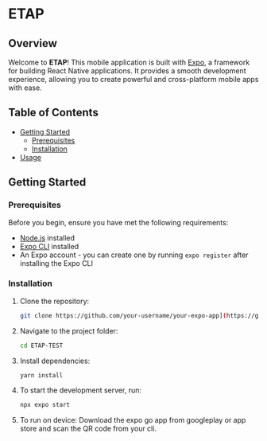 # ETAP

## Overview

Welcome to **ETAP**! This mobile application is built with [Expo](https://expo.dev/), a framework for building React Native applications. It provides a smooth development experience, allowing you to create powerful and cross-platform mobile apps with ease.

## Table of Contents

- [Getting Started](#getting-started)
  - [Prerequisites](#prerequisites)
  - [Installation](#installation)
- [Usage](#usage)

## Getting Started

### Prerequisites

Before you begin, ensure you have met the following requirements:

- [Node.js](https://nodejs.org/) installed
- [Expo CLI](https://docs.expo.dev/get-started/installation/) installed
- An Expo account - you can create one by running `expo register` after installing the Expo CLI

### Installation

1. Clone the repository:

   ```bash
   git clone https://github.com/your-username/your-expo-app](https://github.com/SumailaBello/ETAP-TEST.git

2. Navigate to the project folder:

   ```bash
   cd ETAP-TEST
   
3. Install dependencies:

   ```bash
   yarn install
   
4. To start the development server, run:

   ```bash
   npx expo start

5. To run on device:
   Download the expo go app from googleplay or app store and scan the QR code from your cli.
